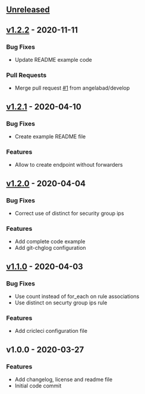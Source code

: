 <a name="unreleased"></a>
## [Unreleased]


<a name="v1.2.2"></a>
## [v1.2.2] - 2020-11-11
### Bug Fixes
- Update README example code

### Pull Requests
- Merge pull request [#1](https://github.com/angelabad/terraform-aws-vpc-dns-forwarder/issues/1) from angelabad/develop


<a name="v1.2.1"></a>
## [v1.2.1] - 2020-04-10
### Bug Fixes
- Create example README file

### Features
- Allow to create endpoint without forwarders


<a name="v1.2.0"></a>
## [v1.2.0] - 2020-04-04
### Bug Fixes
- Correct use of distinct for security group ips

### Features
- Add complete code example
- Add git-chglog configuration


<a name="v1.1.0"></a>
## [v1.1.0] - 2020-04-03
### Bug Fixes
- Use count instead of for_each on rule associations
- Use distinct on securty group ips rule

### Features
- Add cricleci configuration file


<a name="v1.0.0"></a>
## v1.0.0 - 2020-03-27
### Features
- Add changelog, license and readme file
- Initial code commit


[Unreleased]: https://github.com/angelabad/terraform-aws-vpc-dns-forwarder/compare/v1.2.2...HEAD
[v1.2.2]: https://github.com/angelabad/terraform-aws-vpc-dns-forwarder/compare/v1.2.1...v1.2.2
[v1.2.1]: https://github.com/angelabad/terraform-aws-vpc-dns-forwarder/compare/v1.2.0...v1.2.1
[v1.2.0]: https://github.com/angelabad/terraform-aws-vpc-dns-forwarder/compare/v1.1.0...v1.2.0
[v1.1.0]: https://github.com/angelabad/terraform-aws-vpc-dns-forwarder/compare/v1.0.0...v1.1.0
